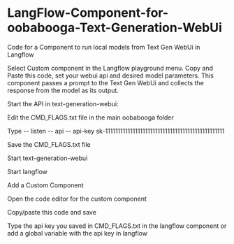 # LangFlow-Component-for-oobabooga-Text-Generation-WebUi
Code for a Component to run local models from Text Gen WebUi in Langflow

Select Custom component in the Langflow playground menu. Copy and Paste this code, set your webui api and desired model parameters. This component passes a prompt to the Text Gen WebUi and collects the response from the model as its output. 



Start the API in text-generation-webui:

Edit the CMD_FLAGS.txt file in the main oobabooga folder

Type -- listen
     -- api 
     -- api-key sk-111111111111111111111111111111111111111111111111

Save the CMD_FLAGS.txt file

Start text-generation-webui



Start langflow

Add a Custom Component

Open the code editor for the custom component

Copy/paste this code and save

Type the api key you saved in CMD_FLAGS.txt in the langflow component
or add a global variable with the api key in langflow
